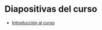 # Diapositivas del curso

* [Introducción al curso](http://ug-os2016.github.io/diapositivas/01.introduction/)
